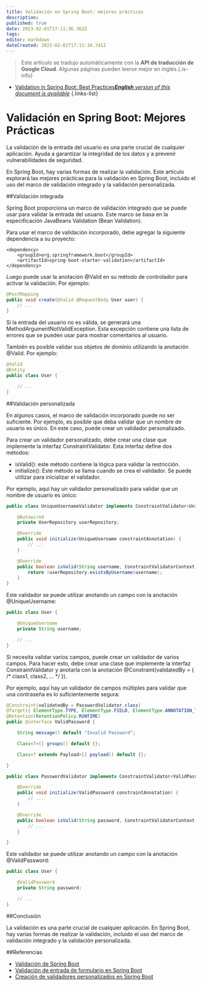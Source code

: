 ```yaml
---
title: Validación en Spring Boot: mejores prácticas
description: 
published: true
date: 2023-02-01T17:11:36.362Z
tags: 
editor: markdown
dateCreated: 2023-02-01T17:11:34.741Z
---
```


> Este artículo se tradujo automáticamente con la **API de traducción de Google Cloud**.
Algunas páginas pueden leerse mejor en inglés.{.is-info}



- [Validation in Spring Boot: Best Practices***English** version of this document is available*](/en/Knowledge-base/Spring-Boot/validation-in-spring-boot-best-practices)
{.links-list}


# Validación en Spring Boot: Mejores Prácticas

La validación de la entrada del usuario es una parte crucial de cualquier aplicación. Ayuda a garantizar la integridad de los datos y a prevenir vulnerabilidades de seguridad.

En Spring Boot, hay varias formas de realizar la validación. Este artículo explorará las mejores prácticas para la validación en Spring Boot, incluido el uso del marco de validación integrado y la validación personalizada.

##Validación integrada

Spring Boot proporciona un marco de validación integrado que se puede usar para validar la entrada del usuario. Este marco se basa en la especificación JavaBeans Validation (Bean Validation).

Para usar el marco de validación incorporado, debe agregar la siguiente dependencia a su proyecto:

```
<dependency>
    <groupId>org.springframework.boot</groupId>
    <artifactId>spring-boot-starter-validation</artifactId>
</dependency>
```

Luego puede usar la anotación @Valid en su método de controlador para activar la validación. Por ejemplo:

```java
@PostMapping
public void create(@Valid @RequestBody User user) {
    // ...
}
```

Si la entrada del usuario no es válida, se generará una MethodArgumentNotValidException. Esta excepción contiene una lista de errores que se pueden usar para mostrar comentarios al usuario.

También es posible validar sus objetos de dominio utilizando la anotación @Valid. Por ejemplo:

```java
@Valid
@Entity
public class User {

    // ...
}
```

##Validación personalizada

En algunos casos, el marco de validación incorporado puede no ser suficiente. Por ejemplo, es posible que deba validar que un nombre de usuario es único. En este caso, puede crear un validador personalizado.

Para crear un validador personalizado, debe crear una clase que implemente la interfaz ConstraintValidator. Esta interfaz define dos métodos:

- isValid(): este método contiene la lógica para validar la restricción.
- initialize(): Este método se llama cuando se crea el validador. Se puede utilizar para inicializar el validador.

Por ejemplo, aquí hay un validador personalizado para validar que un nombre de usuario es único:

```java
public class UniqueUsernameValidator implements ConstraintValidator<UniqueUsername, String> {

    @Autowired
    private UserRepository userRepository;

    @Override
    public void initialize(UniqueUsername constraintAnnotation) {
        // ...
    }

    @Override
    public boolean isValid(String username, ConstraintValidatorContext context) {
        return !userRepository.existsByUsername(username);
    }
}
```

Este validador se puede utilizar anotando un campo con la anotación @UniqueUsername:

```java
public class User {

    @UniqueUsername
    private String username;

    // ...
}
```

Si necesita validar varios campos, puede crear un validador de varios campos. Para hacer esto, debe crear una clase que implemente la interfaz ConstraintValidator y anotarla con la anotación @Constraint(validatedBy = { /* class1, class2, ... */ }).

Por ejemplo, aquí hay un validador de campos múltiples para validar que una contraseña es lo suficientemente segura:

```java
@Constraint(validatedBy = PasswordValidator.class)
@Target({ ElementType.TYPE, ElementType.FIELD, ElementType.ANNOTATION_TYPE })
@Retention(RetentionPolicy.RUNTIME)
public @interface ValidPassword {

    String message() default "Invalid Password";

    Class<?>[] groups() default {};

    Class<? extends Payload>[] payload() default {};

}
```

```java
public class PasswordValidator implements ConstraintValidator<ValidPassword, String> {

    @Override
    public void initialize(ValidPassword constraintAnnotation) {
        // ...
    }

    @Override
    public boolean isValid(String password, ConstraintValidatorContext context) {
        // ...
    }

}
```

Este validador se puede utilizar anotando un campo con la anotación @ValidPassword:

```java
public class User {

    @ValidPassword
    private String password;

    // ...
}
```

##Conclusión

La validación es una parte crucial de cualquier aplicación. En Spring Boot, hay varias formas de realizar la validación, incluido el uso del marco de validación integrado y la validación personalizada.

##Referencias

- [Validación de Spring Boot](https://spring.io/blog/2013/11/01/validation-in-spring-boot)
- [Validación de entrada de formulario en Spring Boot](https://www.baeldung.com/spring-boot-validation)
- [Creación de validadores personalizados en Spring Boot](https://www.baeldung.com/spring-boot-custom-validators)